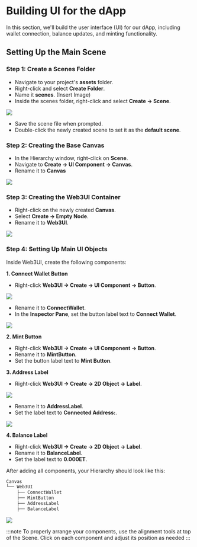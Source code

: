 # Building UI for the dApp

In this section, we'll build the user interface (UI) for our dApp, including wallet connection, balance updates, and minting functionality.

## Setting Up the Main Scene <a id="setting-up-main-scene"></a> 

### Step 1: Create a Scenes Folder <a id="create-scene-folder"></a> 

* Navigate to your project's **assets** folder.
* Right-click and select **Create Folder**.
* Name it **scenes**. (Insert Image)
* Inside the scenes folder, right-click and select **Create → Scene**.

![](/img/minidapps/cocos-creator/cp-create-scene-r.png)

* Save the scene file when prompted.
* Double-click the newly created scene to set it as the **default scene**.

### Step 2: Creating the Base Canvas <a id="creating-base-canvas"></a> 

* In the Hierarchy window, right-click on **Scene**.
* Navigate to **Create → UI Component → Canvas**. 
* Rename it to **Canvas**

![](/img/minidapps/cocos-creator/cp-create-canvas-r.png)

### Step 3: Creating the Web3UI Container <a id="create-web3ui-container"></a> 

* Right-click on the newly created **Canvas**.
* Select **Create  → Empty Node**.
* Rename it to **Web3UI**.

![](/img/minidapps/cocos-creator/cp-create-web3-ui-r.png)

### Step 4: Setting Up Main UI Objects <a id="setting-up-main-ui-objects"></a> 

Inside Web3UI, create the following components:

**1. Connect Wallet Button**

* Right-click **Web3UI → Create → UI Component → Button**.

![](/img/minidapps/cocos-creator/cp-connect-button-r.png)

* Rename it to **ConnectWallet**.
* In the **Inspector Pane**, set the button label text to **Connect Wallet**. 

![](/img/minidapps/cocos-creator/cp-connect-label-r.png)

**2. Mint Button**

* Right-click **Web3UI → Create → UI Component → Button**.
* Rename it to **MintButton**.
* Set the button label text to **Mint Button**. 

**3. Address Label**

* Right-click **Web3UI → Create → 2D Object → Label**.

![](/img/minidapps/cocos-creator/cp-address-label-r.png)

* Rename it to **AddressLabel**.
* Set the label text to **Connected Address:**.

![](/img/minidapps/cocos-creator/cp-connected-address-r.png)

**4. Balance Label**

* Right-click **Web3UI → Create → 2D Object → Label**.
* Rename it to **BalanceLabel**.
* Set the label text to **0.000ET**. 

After adding all components, your Hierarchy should look like this:

```bash
Canvas
└── Web3UI
    ├── ConnectWallet
    ├── MintButton
    ├── AddressLabel
    ├── BalanceLabel
```
![](/img/minidapps/cocos-creator/cp-ui-view-r.png)


:::note
To properly arrange your components, use the alignment tools at top of the Scene. Click on each component and adjust its position as needed
:::



